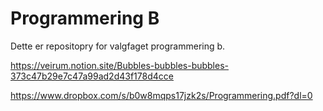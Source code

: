 # Programmering B

Dette er repositopry for valgfaget programmering b.


https://veirum.notion.site/Bubbles-bubbles-bubbles-373c47b29e7c47a99ad2d43f178d4cce

https://www.dropbox.com/s/b0w8mqps17jzk2s/Programmering.pdf?dl=0
